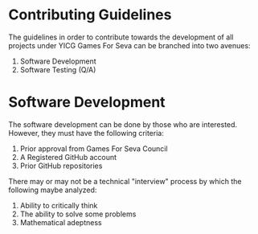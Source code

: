 Contributing Guidelines
===

The guidelines in order to contribute towards the development of all projects under YICG Games For Seva can be branched into two avenues:
1. Software Development
2. Software Testing (Q/A)

Software Development
==

The software development can be done by those who are interested.  However, they must have the following criteria:
1. Prior approval from Games For Seva Council
2. A Registered GitHub account
3. Prior GitHub repositories

There may or may not be a technical "interview" process by which the following maybe analyzed:
1. Ability to critically think
2. The ability to solve some problems
3. Mathematical adeptness
